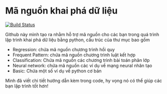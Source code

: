 # Mã nguồn khai phá dữ liệu

[![Build Status](https://travis-ci.org/joemccann/dillinger.svg?branch=master)](https://travis-ci.org/joemccann/dillinger)

Github này mình tạo ra nhằm hỗ trợ mã nguồn cho các bạn trong quá trình lập trình khai phá dữ liệu bằng python, cấu trúc của thư mục bao gồm

  - Regression: chứa mã nguồn chương trình hồi quy
  - Frequent Pattern: chứa mã nguồn chương trình luật kết hợp
  - Classification: Chứa mã nguồn các chương trình bài toán phân lớp
  - Neural network: chứa mã nguồn các ví dụ về mạng neural nhân tạo
  - Basic: Chứa một số ví dụ về python cơ bản 

Mình đã viết chi tiết hướng dẫn kèm trong code, hy vọng nó  có thể giúp các bạn lập trình tốt hơn!


